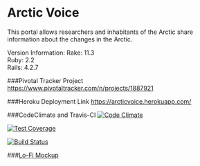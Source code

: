 # Arctic Voice
This portal allows researchers and inhabitants of the Arctic share information about the changes in the Arctic.

Version Information:
Rake: 11.3  
Ruby: 2.2  
Rails: 4.2.7  

###Pivotal Tracker Project
https://www.pivotaltracker.com/n/projects/1887921

###Heroku Deployment Link
https://arcticvoice.herokuapp.com/

###CodeClimate and Travis-CI
[![Code Climate](https://codeclimate.com/repos/58228fdb26f447005a002629/badges/d718120d2dfb922fc2b7/gpa.svg)](https://codeclimate.com/repos/58228fdb26f447005a002629/feed)

[![Test Coverage](https://codeclimate.com/repos/58228fdb26f447005a002629/badges/d718120d2dfb922fc2b7/coverage.svg)](https://codeclimate.com/repos/58228fdb26f447005a002629/coverage)

[![Build Status](https://travis-ci.org/NMandapaty/ArcticVoice.svg?branch=master)](https://travis-ci.org/NMandapaty/ArcticVoice)

###[Lo-Fi Mockup](https://docs.google.com/document/d/1Oio02rL3090LaL5ZxH15FIoGbwXFF8KQX8z9lM5ly1U/edit)
